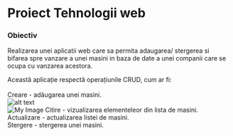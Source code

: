  <h1> Proiect Tehnologii web</h1>


<h3> Obiectiv </h3>


Realizarea unei aplicatii web care sa permita adaugarea/ stergerea si bifarea spre vanzare a unei masini in baza de date a unei companii care se ocupa cu vanzarea acestora.

Această aplicație respectă operațiunile CRUD, cum ar fi: <br>
<br>
Creare - adăugarea unei masini.<br>
![alt text](https://github.com/Matei-stack/Matei-stack-Web-app-for-adding-a-car-in-database/tree/main/CRUD/1-Creare.png?raw=true)<br>
![My Image](https://github.com/Matei-stack/Matei-stack-Web-app-for-adding-a-car-in-database/tree/main/CRUD/1-Creare.png)
Citire - vizualizarea elementeleor din lista de masini.<br>
Actualizare - actualizarea listei de masini.<br>
Stergere - stergerea unei masini.<br>

